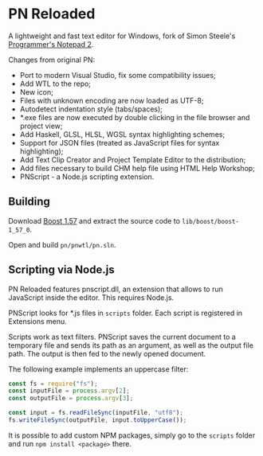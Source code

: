 # PN Reloaded

A lightweight and fast text editor for Windows, fork of Simon Steele's [Programmer's Notepad 2](http://www.pnotepad.org/).

Changes from original PN:
- Port to modern Visual Studio, fix some compatibility issues;
- Add WTL to the repo;
- New icon;
- Files with unknown encoding are now loaded as UTF-8;
- Autodetect indentation style (tabs/spaces);
- *.exe files are now executed by double clicking in the file browser and project view;
- Add Haskell, GLSL, HLSL, WGSL syntax highlighting schemes;
- Support for JSON files (treated as JavaScript files for syntax highlighting);
- Add Text Clip Creator and Project Template Editor to the distribution;
- Add files necessary to build CHM help file using HTML Help Workshop;
- PNScript - a Node.js scripting extension.

## Building

Download [Boost 1.57](https://archives.boost.io/release/1.57.0/source/boost_1_57_0.7z) and extract the source code to `lib/boost/boost-1_57_0`.

Open and build `pn/pnwtl/pn.sln`.

## Scripting via Node.js
PN Reloaded features pnscript.dll, an extension that allows to run JavaScript inside the editor. This requires Node.js.

PNScript looks for *.js files in `scripts` folder. Each script is registered in Extensions menu.

Scripts work as text filters. PNScript saves the current document to a temporary file and sends its path as an argument, as well as the output file path. The output is then fed to the newly opened document.

The following example implements an uppercase filter:

```js
const fs = require("fs");
const inputFile = process.argv[2];
const outputFile = process.argv[3];

const input = fs.readFileSync(inputFile, "utf8");
fs.writeFileSync(outputFile, input.toUpperCase());
```

It is possible to add custom NPM packages, simply go to the `scripts` folder and run `npm install <package>` there.
